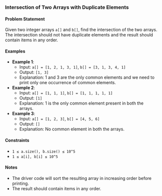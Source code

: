 ### Intersection of Two Arrays with Duplicate Elements
#### Problem Statement
Given two integer arrays `a[]` and `b[]`, find the intersection of the two arrays. The intersection should not have duplicate elements and the result should contain items in any order.

#### Examples

* **Example 1**:
	+ Input: `a[] = [1, 2, 1, 3, 1]`, `b[] = [3, 1, 3, 4, 1]`
	+ Output: `[1, 3]`
	+ Explanation: 1 and 3 are the only common elements and we need to print only one occurrence of common elements.
* **Example 2**:
	+ Input: `a[] = [1, 1, 1]`, `b[] = [1, 1, 1, 1, 1]`
	+ Output: `[1]`
	+ Explanation: 1 is the only common element present in both the arrays.
* **Example 3**:
	+ Input: `a[] = [1, 2, 3]`, `b[] = [4, 5, 6]`
	+ Output: `[]`
	+ Explanation: No common element in both the arrays.

#### Constraints
* `1 ≤ a.size(), b.size() ≤ 10^5`
* `1 ≤ a[i], b[i] ≤ 10^5`

#### Notes
* The driver code will sort the resulting array in increasing order before printing.
* The result should contain items in any order.